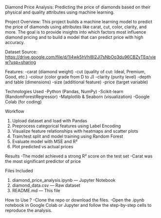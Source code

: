 Diamond Price Analysis:
Predicting the price of diamonds based on their physical and quality attributes using machine learning.

Project Overview:
This project builds a machine learning model to predict the price of diamonds using attributes like carat, cut, color, clarity, and more. The goal is to provide insights into which factors most influence diamond pricing and to build a model that can predict price with high accuracy.

Dataset
Source: https://drive.google.com/file/d/1I4wk5hVhl8l2Jl7sNbOq3du96CBZyTEq/view?usp=sharing

Features:
-carat (diamond weight)
-cut (quality of cut: Ideal, Premium, Good, etc.)
-colour (color grade from D to J)
-clarity (purity level)
-depth and table (dimensions)
-size (additional feature)
-price (target variable)

Technologies Used
-Python (Pandas, NumPy)
-Scikit-learn (RandomForestRegressor)
-Matplotlib & Seaborn (visualization)
-Google Colab (for coding)

Workflow
1. Upload dataset and load with Pandas
2. Preprocess categorical features using Label Encoding
3. Visualize feature relationships with heatmaps and scatter plots
4. Train/test split and model training using Random Forest
5. Evaluate model with MSE and R²
6. Plot predicted vs actual prices

Results
-The model achieved a strong R² score on the test set
-Carat was the most significant predictor of price

Files Included
1. diamond_price_analysis.ipynb — Jupyter Notebook
2. diamond_data.csv — Raw dataset 
3. README.md — This file


How to Use ?
-Clone the repo or download the files. 
-Open the .ipynb notebook in Google Colab or Jupyter and follow the step-by-step cells to reproduce the analysis.
